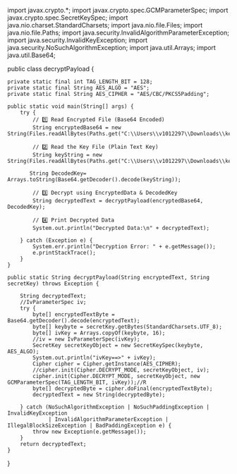 import javax.crypto.*;
import javax.crypto.spec.GCMParameterSpec;
import javax.crypto.spec.SecretKeySpec;
import java.nio.charset.StandardCharsets;
import java.nio.file.Files;
import java.nio.file.Paths;
import java.security.InvalidAlgorithmParameterException;
import java.security.InvalidKeyException;
import java.security.NoSuchAlgorithmException;
import java.util.Arrays;
import java.util.Base64;

public class decryptPayload {

    private static final int TAG_LENGTH_BIT = 128;
    private static final String AES_ALGO = "AES";
    private static final String AES_CIPHER = "AES/CBC/PKCS5Padding";

    public static void main(String[] args) {
        try {
            // 1️⃣ Read Encrypted File (Base64 Encoded)
            String encryptedBase64 = new String(Files.readAllBytes(Paths.get("C:\\Users\\v1012297\\Downloads\\keys\\IFAMS_SCH10_20240331_002_Encrypted")));

            // 2️⃣ Read the Key File (Plain Text Key)
            String keyString = new String(Files.readAllBytes(Paths.get("C:\\Users\\v1012297\\Downloads\\keys\\IFAMS_SCH10_20240331_002_Dynamic_Key.key")));

           String DecodedKey= Arrays.toString(Base64.getDecoder().decode(keyString));

            // 3️⃣ Decrypt using EncryptedData & DecodedKey
            String decryptedText = decryptPayload(encryptedBase64, DecodedKey);

            // 4️⃣ Print Decrypted Data
            System.out.println("Decrypted Data:\n" + decryptedText);

        } catch (Exception e) {
            System.err.println("Decryption Error: " + e.getMessage());
            e.printStackTrace();
        }
    }

    public static String decryptPayload(String encryptedText, String secretKey) throws Exception {

        String decryptedText;
        //IvParameterSpec iv;
        try {
            byte[] encryptedTextByte = Base64.getDecoder().decode(encryptedText);
            byte[] keybyte = secretKey.getBytes(StandardCharsets.UTF_8);
            byte[] ivKey = Arrays.copyOf(keybyte, 16);
            //iv = new IvParameterSpec(ivKey);
            SecretKey secretKeyObject = new SecretKeySpec(keybyte, AES_ALGO);
            System.out.println("ivKey==>" + ivKey);
            Cipher cipher = Cipher.getInstance(AES_CIPHER);
            //cipher.init(Cipher.DECRYPT_MODE, secretKeyObject, iv);
            cipher.init(Cipher.DECRYPT_MODE, secretKeyObject, new GCMParameterSpec(TAG_LENGTH_BIT, ivKey));//R
            byte[] decryptedByte = cipher.doFinal(encryptedTextByte);
            decryptedText = new String(decryptedByte);

        } catch (NoSuchAlgorithmException | NoSuchPaddingException | InvalidKeyException
                 | InvalidAlgorithmParameterException | IllegalBlockSizeException | BadPaddingException e) {
            throw new Exception(e.getMessage());
        }
        return decryptedText;
    }


}
